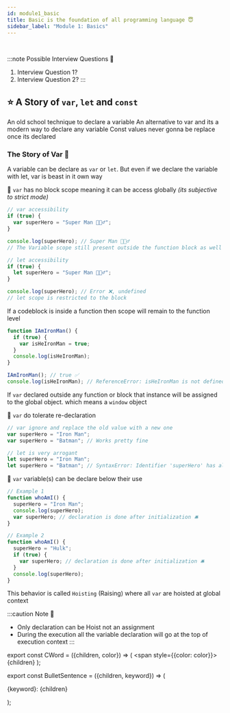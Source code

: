 ```yaml
---
id: module1_basic
title: Basic is the foundation of all programming language 😇
sidebar_label: "Module 1: Basics"
---
```


<br/>

:::note Possible Interview Questions 🔎
  1. Interview Question 1?
  2. Interview Question 2?
:::

## ⭐️ A Story of `var`, `let` and `const`

<BulletSentence keyword="var">An old school technique to declare a variable</BulletSentence>
<BulletSentence keyword="let">An alternative to var and its a modern way to declare any variable</BulletSentence>
<BulletSentence keyword="const">Const values never gonna be replace once its declared</BulletSentence>

### The Story of Var 🌈

A variable can be declare as `var` or `let`. But even if we declare the variable with let, var is beast in it own way

🔸 `var` has no block scope meaning it can be access globally _(its subjective to strict mode)_

```ts
// var accessibility
if (true) {
  var superHero = "Super Man 🦸🏻‍♂️";
}

console.log(superHero); // Super Man 🦸🏻‍♂️
// The Variable scope still present outside the function block as well

// let accessibility
if (true) {
  let superHero = "Super Man 🦸🏻‍♂️";
}

console.log(superHero); // Error ❌, undefined
// let scope is restricted to the block
```

If a codeblock is inside a function then scope will remain to the function level

```js
function IAmIronMan() {
  if (true) {
    var isHeIronMan = true;
  }
  console.log(isHeIronMan);
}

IAmIronMan(); // true ✅
console.log(isHeIronMan); // ReferenceError: isHeIronMan is not defined
```

If `var` declared outside any function or block that instance will be assigned to the global object. which means a `window` object

🔸 `var` do tolerate re-declaration

```js
// var ignore and replace the old value with a new one
var superHero = "Iron Man";
var superHero = "Batman"; // Works pretty fine

// let is very arrogant
let superHero = "Iron Man";
let superHero = "Batman"; // SyntaxError: Identifier 'superHero' has already been declared
```

🔸 `var` variable(s) can be declare below their use

```js
// Example 1
function whoAmI() {
  superHero = "Iron Man";
  console.log(superHero);
  var superHero; // declaration is done after initialization 🛎
}

// Example 2
function whoAmI() {
  superHero = "Hulk";
  if (true) {
    var superHero; // declaration is done after initialization 🛎
  }
  console.log(superHero);
}
```

This behavior is called `Hoisting` (Raising) where all `var` are hoisted at global context

:::caution Note 📝
* Only declaration can be Hoist not an assignment
* During the execution all the variable declaration will go at the top of execution context
:::







<!-- Placement for the JSX components -->

export const CWord = ({children, color}) => (
    <span style={{color: color}}>{children}</span>
);

export const BulletSentence = ({children, keyword}) => (
  <p style={{fontSize: '22px', margin: '0'}}>
    <span style={{
        backgroundColor: '#0090d9',
        borderRadius: '6px',
        margin: '0',
        paddingLeft: '6px',
        paddingRight: '6px',
        color: 'white',
        paddingBottom: '2px'}}>{keyword}:</span>  {children}
  </p>
);
